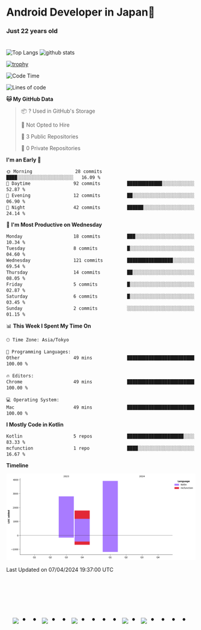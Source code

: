 # Android Developer in Japan👋 
### Just 22 years old 
#

<p align="left"> 
  <img alt="Top Langs" height="150px" src="https://github-readme-stats.vercel.app/api/top-langs/?username=batapii&layout=compact&count_private=true&show_icons=true&theme=tokyonight" />
  <img alt="github stats" height="150px" src="https://github-readme-stats.vercel.app/api?username=batapii&count_private=true&show_icons=true&show_icons=true&theme=tokyonight" />
</p>

[![trophy](https://github-profile-trophy.vercel.app/?username=batapii&theme=discord)](https://github.com/ryo-ma/github-profile-trophy)



<!--START_SECTION:waka-->
![Code Time](http://img.shields.io/badge/Code%20Time-37%20hrs%2027%20mins-blue)

![Lines of code](https://img.shields.io/badge/From%20Hello%20World%20I%27ve%20Written-8.5%20thousand%20lines%20of%20code-blue)

**🐱 My GitHub Data** 

> 📦 ? Used in GitHub's Storage 
 > 
> 🚫 Not Opted to Hire
 > 
> 📜 3 Public Repositories 
 > 
> 🔑 0 Private Repositories 
 > 
**I'm an Early 🐤** 

```text
🌞 Morning                28 commits          ████░░░░░░░░░░░░░░░░░░░░░   16.09 % 
🌆 Daytime                92 commits          █████████████░░░░░░░░░░░░   52.87 % 
🌃 Evening                12 commits          ██░░░░░░░░░░░░░░░░░░░░░░░   06.90 % 
🌙 Night                  42 commits          ██████░░░░░░░░░░░░░░░░░░░   24.14 % 
```
📅 **I'm Most Productive on Wednesday** 

```text
Monday                   18 commits          ███░░░░░░░░░░░░░░░░░░░░░░   10.34 % 
Tuesday                  8 commits           █░░░░░░░░░░░░░░░░░░░░░░░░   04.60 % 
Wednesday                121 commits         █████████████████░░░░░░░░   69.54 % 
Thursday                 14 commits          ██░░░░░░░░░░░░░░░░░░░░░░░   08.05 % 
Friday                   5 commits           █░░░░░░░░░░░░░░░░░░░░░░░░   02.87 % 
Saturday                 6 commits           █░░░░░░░░░░░░░░░░░░░░░░░░   03.45 % 
Sunday                   2 commits           ░░░░░░░░░░░░░░░░░░░░░░░░░   01.15 % 
```


📊 **This Week I Spent My Time On** 

```text
🕑︎ Time Zone: Asia/Tokyo

💬 Programming Languages: 
Other                    49 mins             █████████████████████████   100.00 % 

🔥 Editors: 
Chrome                   49 mins             █████████████████████████   100.00 % 

💻 Operating System: 
Mac                      49 mins             █████████████████████████   100.00 % 
```

**I Mostly Code in Kotlin** 

```text
Kotlin                   5 repos             █████████████████████░░░░   83.33 % 
mcfunction               1 repo              ████░░░░░░░░░░░░░░░░░░░░░   16.67 % 
```



**Timeline**

![Lines of Code chart](https://raw.githubusercontent.com/batapii/batapii/main/assets/bar_graph.png)


 Last Updated on 07/04/2024 19:37:00 UTC
<!--END_SECTION:waka-->




<!-- --------------------------------- :) ---------------------------------- -->

<br><br><br>

<div align="center">
    <h1>
        <img src="https://user-images.githubusercontent.com/44926913/175852850-3fb6c715-1856-41ff-8c1f-94ce3b03b458.gif">・・
        <img src="https://user-images.githubusercontent.com/44926913/175853109-f8850656-6704-4a8a-bee6-9aca154d929b.gif">・・
        <img src="https://user-images.githubusercontent.com/44926913/175853154-5449d974-975e-44a6-ab84-a86031265e40.gif">・・・・
        <img src="https://user-images.githubusercontent.com/44926913/175853109-f8850656-6704-4a8a-bee6-9aca154d929b.gif">・
        <img src="https://user-images.githubusercontent.com/44926913/175853154-5449d974-975e-44a6-ab84-a86031265e40.gif">・・・・
    </h1>
  </div>
<br><br><br>





<!--
**batapii/batapii** is a ✨ _special_ ✨ repository because its `README.md` (this file) appears on your GitHub profile.

Here are some ideas to get you started:

- 🔭 I’m currently working on ...
- 🌱 I’m currently learning ...
- 👯 I’m looking to collaborate on ...
- 🤔 I’m looking for help with ...
- 💬 Ask me about ...
- 📫 How to reach me: ...
- 😄 Pronouns: ...
- ⚡ Fun fact: ...
-->
